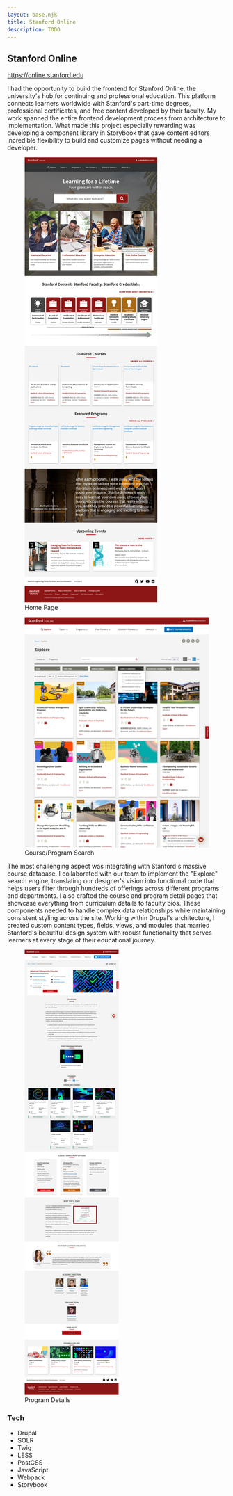 ```yaml
---
layout: base.njk
title: Stanford Online
description: TODO
---
```


## Stanford Online

https://online.stanford.edu

I had the opportunity to build the frontend for Stanford Online, the university's hub for continuing and professional education. This platform connects learners worldwide with Stanford's part-time degrees, professional certificates, and free content developed by their faculty. My work spanned the entire frontend development process from architecture to implementation. What made this project especially rewarding was developing a component library in Storybook that gave content editors incredible flexibility to build and customize pages without needing a developer.

<div class="screenshots">

  <figure>
    <a href="/images/screenshots/stanford-online.webp" data-cropped="true" data-pswp-width="1400" data-pswp-height="4262">
      <img
        src="/images/thumbnails/stanford-online.webp"
        alt="screenshot of Stanford Online website"
        loading="lazy"/>
    </a>
    <figcaption>
      Home Page
    </figcaption>
  </figure>

  <figure>
    <a href="/images/screenshots/stanford-online-2.webp" data-cropped="true" data-pswp-width="1400" data-pswp-height="1750">
      <img
        src="/images/thumbnails/stanford-online-2.webp"
        alt="screenshot of Course/Program search page"
        loading="lazy"/>
    </a>
    <figcaption>
      Course/Program Search
    </figcaption>
  </figure>

</div>

The most challenging aspect was integrating with Stanford's massive course database. I collaborated with our team to implement the "Explore" search engine, translating our designer's vision into functional code that helps users filter through hundreds of offerings across different programs and departments. I also crafted the course and program detail pages that showcase everything from curriculum details to faculty bios. These components needed to handle complex data relationships while maintaining consistent styling across the site. Working within Drupal's architecture, I created custom content types, fields, views, and modules that married Stanford's beautiful design system with robust functionality that serves learners at every stage of their educational journey.

<div class="screenshots">

  <figure>
    <a href="/images/screenshots/stanford-online-3.webp" data-cropped="true" data-pswp-width="1400" data-pswp-height="6608">
      <img
        src="/images/thumbnails/stanford-online-3.webp"
        alt="screenshot of Program detail page"
        loading="lazy"/>
    </a>
    <figcaption>
      Program Details
    </figcaption>
  </figure>

</div>

### Tech

<ul class="tags">
  <li>Drupal</li>
  <li>SOLR</li>
  <li>Twig</li>
  <li>LESS</li>
  <li>PostCSS</li>
  <li>JavaScript</li>
  <li>Webpack</li>
  <li>Storybook</li>
</ul>

